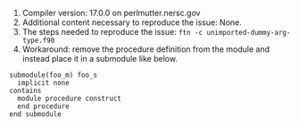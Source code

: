 1. Compiler version: 17.0.0 on perlmutter.nersc.gov
2. Additional content necessary to reproduce the issue: None.
3. The steps needed to reproduce the issue: `ftn -c unimported-dummy-arg-type.f90`
4. Workaround: remove the procedure definition from the module and instead place it in a submodule like below.
```
submodule(foo_m) foo_s
  implicit none
contains
  module procedure construct
  end procedure
end submodule
```
